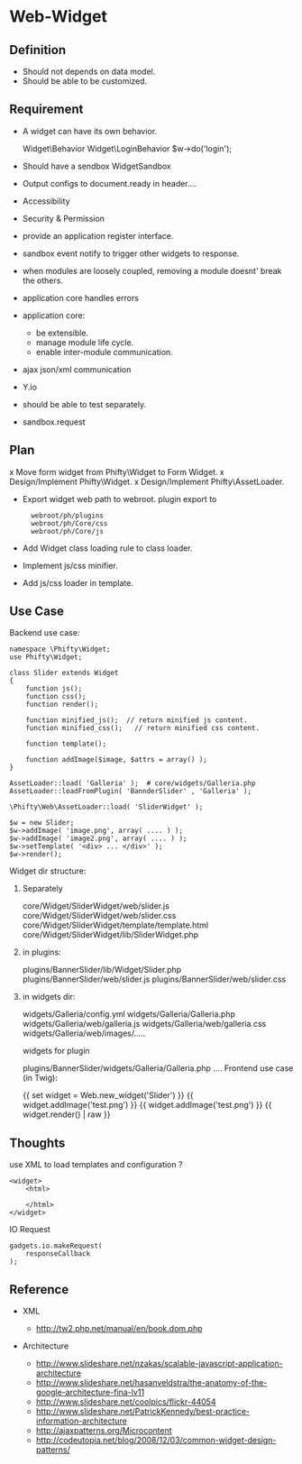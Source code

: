 # Web-Widget



## Definition

* Should not depends on data model.
* Should be able to be customized.

## Requirement

* A widget can have its own behavior.

    Widget\Behavior
    Widget\LoginBehavior
    $w->do('login');

* Should have a sendbox
    WidgetSandbox

* Output configs to document.ready in header....

* Accessibility

* Security & Permission 

* provide an application register interface.

* sandbox event notify to trigger other widgets to response.

* when modules are loosely coupled, removing a module doesnt' break the others.

* application core handles errors

* application core: 
   * be extensible.
   * manage module life cycle.
   * enable inter-module communication.

* ajax json/xml communication

* Y.io 

* should be able to test separately.

* sandbox.request

## Plan 

x Move form widget from Phifty\Widget to Form Widget.
x Design/Implement Phifty\Widget.
x Design/Implement Phifty\AssetLoader.
* Export widget web path to webroot.
    plugin export to

        webroot/ph/plugins
        webroot/ph/Core/css
        webroot/ph/Core/js
        
* Add Widget class loading rule to class loader.

* Implement js/css minifier.
* Add js/css loader in template.



## Use Case

Backend use case:

    namespace \Phifty\Widget;
    use Phifty\Widget;

    class Slider extends Widget 
    {
        function js();
        function css();
        function render();

        function minified_js();  // return minified js content.
        function minified_css();   // return minified css content.

        function template();

        function addImage($image, $attrs = array() );
    }

    AssetLoader::load( 'Galleria' );  # core/widgets/Galleria.php
    AssetLoader::loadFromPlugin( 'BannderSlider' , 'Galleria' );

    \Phifty\Web\AssetLoader::load( 'SliderWidget' );

    $w = new Slider;
    $w->addImage( 'image.png', array( .... ) );
    $w->addImage( 'image2.png', array( .... ) );
	$w->setTemplate( '<div> ... </div>' );
    $w->render();

Widget dir structure:

1. Separately 

    core/Widget/SliderWidget/web/slider.js
    core/Widget/SliderWidget/web/slider.css
    core/Widget/SliderWidget/template/template.html
    core/Widget/SliderWidget/lib/SliderWidget.php

2. in plugins:

    plugins/BannerSlider/lib/Widget/Slider.php
    plugins/BannerSlider/web/slider.js
    plugins/BannerSlider/web/slider.css

3. in widgets dir:

    widgets/Galleria/config.yml
    widgets/Galleria/Galleria.php
    widgets/Galleria/web/galleria.js
    widgets/Galleria/web/galleria.css
    widgets/Galleria/web/images/.....

    widgets for plugin

    plugins/BannerSlider/widgets/Galleria/Galleria.php
                         ....
Frontend use case (in Twig):

    {{ set widget = Web.new_widget('Slider') }}
    {{ widget.addImage('test.png') }}
    {{ widget.addImage('test.png') }}
    {{ widget.render() | raw }}

## Thoughts

use XML to load templates and configuration ?

    <widget>
        <html>

        </html>
    </widget>

IO Request

    gadgets.io.makeRequest(
        responseCallback
    );

## Reference

* XML
    * http://tw2.php.net/manual/en/book.dom.php

* Architecture
    * http://www.slideshare.net/nzakas/scalable-javascript-application-architecture
    * http://www.slideshare.net/hasanveldstra/the-anatomy-of-the-google-architecture-fina-lv11
    * http://www.slideshare.net/coolpics/flickr-44054
    * http://www.slideshare.net/PatrickKennedy/best-practice-information-architecture
    * http://ajaxpatterns.org/Microcontent
    * http://codeutopia.net/blog/2008/12/03/common-widget-design-patterns/

